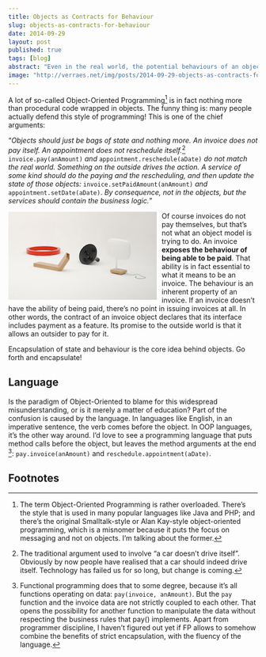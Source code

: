 ```yaml
---
title: Objects as Contracts for Behaviour
slug: objects-as-contracts-for-behaviour
date: 2014-09-29
layout: post
published: true
tags: [blog]
abstract: "Even in the real world, the potential behaviours of an object are essential to that object."
image: "http://verraes.net/img/posts/2014-09-29-objects-as-contracts-for-behaviour/Action_Design_Over_Time_01_gallery_edit.jpg"
---
```


<!-- image source http://www.dexigner.com/news/20067 -->

A lot of so-called Object-Oriented Programming[^1] is in fact nothing more than procedural code wrapped in objects. The funny thing is: many people actually defend this style of programming!  This is one of the chief arguments:

“*Objects should just be bags of state and nothing more. An invoice does not pay itself. An appointment does not reschedule itself.*[^2] `invoice.pay(anAmount)` *and* `appointment.reschedule(aDate)` *do not match the real world. Something on the outside drives the action. A service of some kind should do the paying and the rescheduling, and then update the state of those objects:* `invoice.setPaidAmount(anAmount)` *and* `appointment.setDate(aDate)`. *By consequence, not in the objects, but the services should contain the business logic.*”

<img style="float:left;margin-right: 10px" src="/img/posts/2014-09-29-objects-as-contracts-for-behaviour/Action_Design_Over_Time_01_gallery_small.jpg" alt="Anaemic objects">

Of course invoices do not pay themselves, but that’s not what an object model is trying to do. An invoice **exposes the behaviour of being able to be paid**. That ability is in fact essential to what it means to be an invoice. The behaviour is an inherent property of an invoice. If an invoice doesn’t have the ability of being paid, there’s no point in issuing invoices at all. In other words, the contract of an invoice object declares that  its interface includes payment as a feature. Its promise to the outside world is that it allows an outsider to pay for it.

Encapsulation of state and behaviour is the core idea behind objects. Go forth and encapsulate!

## Language

Is the paradigm of Object-Oriented to blame for this widespread misunderstanding, or is it merely a matter of education? Part of the confusion is caused by the language. In languages like English, in an imperative sentence, the verb comes before the object. In OOP languages, it’s the other way around. I’d love to see a programming language that puts method calls before the object, but leaves the method arguments at the end  [^3]: `pay.invoice(anAmount)` and `reschedule.appointment(aDate)`.

## Footnotes

[^1]: The term Object-Oriented Programming is rather overloaded. There’s the style that is used in many popular languages like Java and PHP; and there’s the original Smalltalk-style or Alan Kay-style object-oriented programming, which is a misnomer because it puts the focus on messaging and not on objects. I’m talking about the former.

[^2]: The traditional argument used to involve “a car doesn’t drive itself”. Obviously by now people have realised that a car should indeed drive itself. Technology has failed us for so long, but change is coming.

[^3]: Functional programming does that to some degree, because it’s all functions operating on data: `pay(invoice, anAmount)`. But the `pay` function and the invoice data are not strictly coupled to each other. That opens the possibility for another function to manipulate the data without respecting the business rules that pay() implements. Apart from programmer discipline, I haven’t figured out yet if FP allows to somehow combine the benefits of strict encapsulation, with the fluency of the language.
